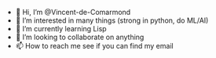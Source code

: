 - 👋 Hi, I’m @Vincent-de-Comarmond
- 👀 I’m interested in many things (strong in python, do ML/AI)
- 🌱 I’m currently learning Lisp
- 💞️ I’m looking to collaborate on anything
- 📫 How to reach me see if you can find my email

<!---
Vincent-de-Comarmond/Vincent-de-Comarmond is a ✨ special ✨ repository because its `README.md` (this file) appears on your GitHub profile.
You can click the Preview link to take a look at your changes.
--->
